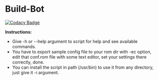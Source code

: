 # Build-Bot

[![Codacy Badge](https://app.codacy.com/project/badge/Grade/e27136a224c34551ac1a9e3a34bce5b3)](https://www.codacy.com/manual/Sohil876/Build-Bot?utm_source=github.com&utm_medium=referral&utm_content=Sohil876/Build-Bot&utm_campaign=Badge_Grade)

**Instructions:**

-   Give -h or --help argument to script for help and see available commands.
-   You have to export sample config file to your rom dir with -ec option, edit that conf.rom file with some text editor, set your settings there correctly, done.
-   You can install the script in path (/usr/bin) to use it from any directory, just give it -i argument.
